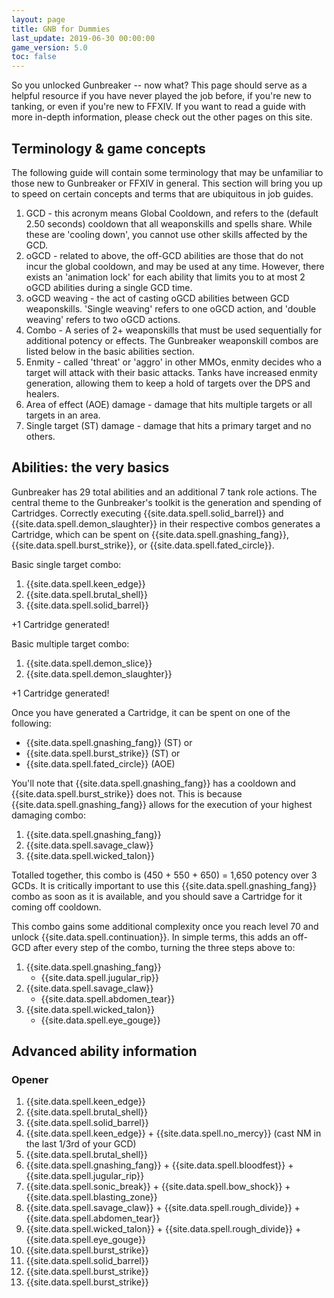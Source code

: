 ```yaml
---
layout: page
title: GNB for Dummies
last_update: 2019-06-30 00:00:00
game_version: 5.0
toc: false
---
```


So you unlocked Gunbreaker -- now what? This page should serve as a helpful resource if you have never played the job before, if you're new to tanking, or even if you're new to FFXIV. If you want to read a guide with more in-depth information, please check out the other pages on this site.

## Terminology & game concepts

The following guide will contain some terminology that may be unfamiliar to those new to Gunbreaker or FFXIV in general. This section will bring you up to speed on certain concepts and terms that are ubiquitous in job guides.

1. GCD - this acronym means Global Cooldown, and refers to the (default 2.50 seconds) cooldown that all weaponskills and spells share. While these are 'cooling down', you cannot use other skills affected by the GCD.
2. oGCD - related to above, the off-GCD abilities are those that do not incur the global cooldown, and may be used at any time. However, there exists an 'animation lock' for each ability that limits you to at most 2 oGCD abilities during a single GCD time.
3. oGCD weaving - the act of casting oGCD abilities between GCD weaponskills. 'Single weaving' refers to one oGCD action, and 'double weaving' refers to two oGCD actions.
4. Combo - A series of 2+ weaponskills that must be used sequentially for additional potency or effects. The Gunbreaker weaponskill combos are listed below in the basic abilities section.
5. Enmity - called 'threat' or 'aggro' in other MMOs, enmity decides who a target will attack with their basic attacks. Tanks have increased enmity generation, allowing them to keep a hold of targets over the DPS and healers.
6. Area of effect (AOE) damage - damage that hits multiple targets or all targets in an area.
7. Single target (ST) damage - damage that hits a primary target and no others.


## Abilities: the very basics

Gunbreaker has 29 total abilities and an additional 7 tank role actions. The central theme to the Gunbreaker's toolkit is the generation and spending of <span class="highlight-red">Cartridges</span>. Correctly executing {{site.data.spell.solid_barrel}} and {{site.data.spell.demon_slaughter}} in their respective combos generates a <span class="highlight-red">Cartridge</span>, which can be spent on {{site.data.spell.gnashing_fang}}, {{site.data.spell.burst_strike}}, or {{site.data.spell.fated_circle}}.

Basic single target combo:

1. {{site.data.spell.keen_edge}}
2. {{site.data.spell.brutal_shell}}
3. {{site.data.spell.solid_barrel}}

+1 <span class="highlight-red">Cartridge</span> generated!

Basic multiple target combo:

1. {{site.data.spell.demon_slice}}
2. {{site.data.spell.demon_slaughter}}

+1 <span class="highlight-red">Cartridge</span> generated!

Once you have generated a <span class="highlight-red">Cartridge</span>, it can be spent on one of the following:

- {{site.data.spell.gnashing_fang}} (ST) or
- {{site.data.spell.burst_strike}} (ST) or
- {{site.data.spell.fated_circle}} (AOE)

You'll note that {{site.data.spell.gnashing_fang}} has a cooldown and {{site.data.spell.burst_strike}} does not. This is because {{site.data.spell.gnashing_fang}} allows for the execution of your highest damaging combo:

1. {{site.data.spell.gnashing_fang}}
2. {{site.data.spell.savage_claw}}
3. {{site.data.spell.wicked_talon}}

Totalled together, this combo is (450 + 550 + 650) = 1,650 potency over 3 GCDs. It is critically important to use this {{site.data.spell.gnashing_fang}} combo as soon as it is available, and you should save  a <span class="highlight-red">Cartridge</span> for it coming off cooldown.

This combo gains some additional complexity once you reach level 70 and unlock {{site.data.spell.continuation}}. In simple terms, this adds an off-GCD after every step of the combo, turning the three steps above to:

1. {{site.data.spell.gnashing_fang}}
    - {{site.data.spell.jugular_rip}}
2. {{site.data.spell.savage_claw}}
    - {{site.data.spell.abdomen_tear}}
3. {{site.data.spell.wicked_talon}}
    - {{site.data.spell.eye_gouge}}


## Advanced ability information


### Opener

1. {{site.data.spell.keen_edge}}
2. {{site.data.spell.brutal_shell}}
3. {{site.data.spell.solid_barrel}}
4. {{site.data.spell.keen_edge}} + {{site.data.spell.no_mercy}} (cast NM in the last 1/3rd of your GCD)
5. {{site.data.spell.brutal_shell}}
6. {{site.data.spell.gnashing_fang}} + {{site.data.spell.bloodfest}} + {{site.data.spell.jugular_rip}}
7. {{site.data.spell.sonic_break}} + {{site.data.spell.bow_shock}} + {{site.data.spell.blasting_zone}}
8. {{site.data.spell.savage_claw}} + {{site.data.spell.rough_divide}} + {{site.data.spell.abdomen_tear}}
9. {{site.data.spell.wicked_talon}} + {{site.data.spell.rough_divide}} + {{site.data.spell.eye_gouge}}
10. {{site.data.spell.burst_strike}}
11. {{site.data.spell.solid_barrel}}
12. {{site.data.spell.burst_strike}}
13. {{site.data.spell.burst_strike}}

